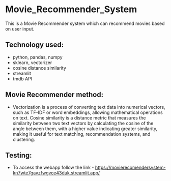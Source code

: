 # Movie_Recommender_System
This is a Movie Recommender system which can recommend movies based on user input.

## Technology used:
- python, pandas, numpy
- sklearn, vectorizer
- cosine distance similarity
- streamlit
- tmdb API

## Movie Recommender method:
- Vectorization is a process of converting text data into numerical vectors, such as TF-IDF or word embeddings, allowing mathematical operations on text. Cosine similarity is a distance metric that measures the similarity between two text vectors by calculating the cosine of the angle between them, with a higher value indicating greater similarity, making it useful for text matching, recommendation systems, and clustering.

## Testing:
- To access the webapp follow the link - https://movierecomendersystem-kn7wte7gavzfwgvce43duk.streamlit.app/

  
